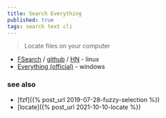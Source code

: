 ```yaml
---
title: Search Everything
published: true
tags: search text cli
---
```

> Locate files on your computer

- [FSearch](http://www.fsearch.org/) / [github](https://github.com/cboxdoerfer/fsearch) / [HN](https://news.ycombinator.com/item?id=38676563) - linux
- [Everything (official)](https://www.voidtools.com/downloads/) - windows

### see also
- [fzf]({% post_url 2019-07-28-fuzzy-selection %})
- [locate]({% post_url 2021-10-10-locate %})
